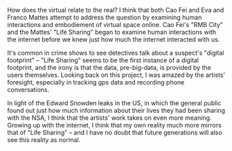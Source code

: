 How does the virtual relate to the real? I think that both Cao Fei and Eva and Franco Mattes attempt to address the question by examining human interactions and embodiement of virtual space online. Cao Fei's "RMB City" and the Mattes' "Life Sharing" began to examine human interactions with the internet before we knew just how much the internet interacted with us. 

It's common in crime shows to see detectives talk about a suspect's "digital footprint" – "Life Sharing" seems to be the first instance of a digital footprint, and the irony is that the data, pre-big-data, is provided by the users themselves. Looking back on this project, I was amazed by the artists' foresight, especially in tracking gps data and recording phone conversations.

In light of the Edward Snowden leaks in the US, in which the general public found out just how much information about their lives they had been sharing with the NSA, I think that the artists' work takes on even more meaning. Growing up with the internet, I think that my own reality much more mirrors that of "Life Sharing" – and I have no doubt that future generations will also see this reality as normal.